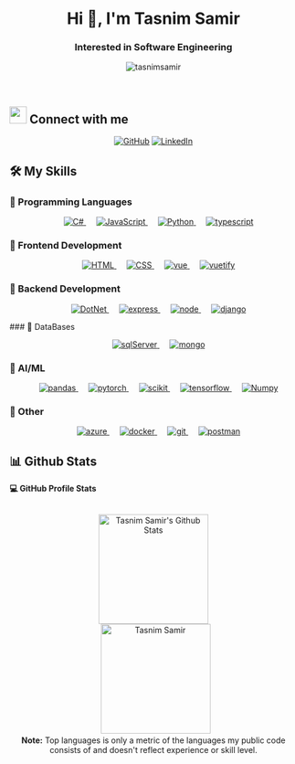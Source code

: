 <h1 align="center">Hi 👋, I'm Tasnim Samir</h1>
<h3 align="center">Interested in Software Engineering</h3>

<p align="center"> <img src="https://komarev.com/ghpvc/?username=tasnimsamir&label=Profile%20views&color=0e75b6&style=flat" alt="tasnimsamir" />

</p>

<br>


## <img src="https://media.giphy.com/media/iY8CRBdQXODJSCERIr/giphy.gif" width="30px" height="30px"> Connect with me
<p align="center">
	<a href="https://github.com/tasnimsamir"><img src="https://img.shields.io/badge/github-%23181717.svg?style=plastic&logo=github&logoColor=white" alt="GitHub"/></a>
	<a href="https://www.linkedin.com/in/tasnim-samir-3a5753134" /"><img src="https://img.shields.io/badge/linkedin-%230A66C2.svg?style=plastic&logo=linkedin&logoColor=white" alt="LinkedIn"/></a>
</p>

 ## 🛠️ My Skills

### 🔵 Programming Languages
<p align="center"> 
   &emsp;
  <a href="https://dotnet.microsoft.com/en-us/languages/csharp" target="_blank"> 
     <img alt="C#" src="https://img.shields.io/badge/c%23-%23239120.svg?style=for-the-badge&logo=c-sharp&logoColor=white">
   </a>
  &emsp;
  <a href="https://developer.mozilla.org/en-US/docs/Web/JavaScript" target="_blank"> 
     <img alt="JavaScript" src="https://img.shields.io/badge/JavaScript%20-%23F7DF1E.svg?style=plastic&logo=javascript&logoColor=black">
   </a>
  &emsp;
   <a href="https://www.python.org" target="_blank">
    <img alt="Python" src="https://img.shields.io/badge/Python%20-%2314354C.svg?style=plastic&logo=python&logoColor=white">
  </a>
  &emsp;
  <a href="https://www.typescriptlang.org/" target="_blank"> 
     <img alt="typescript" src="https://img.shields.io/badge/typescript-%23007ACC.svg?style=plastic&logo=typescript&logoColor=white">
   </a>
</p>
                                                                                                  
### 🔵 Frontend Development
<p align="center"> 
  &emsp; 
  <a href="https://www.w3.org/html/" target="_blank"> 
   <img alt="HTML" src="https://img.shields.io/badge/HTML5%20-%23E34F26.svg?style=plastic&logo=html5&logoColor=white">
  </a>   
  &emsp;
  <a href="https://www.w3schools.com/css/" target="_blank">
    <img alt="CSS" src="https://img.shields.io/badge/CSS%20-%231572B6.svg?style=plastic&logo=css3&logoColor=white">
  </a> 
  &emsp;
  <a href="https://vuejs.org/" target="_blank">
    <img alt="vue" src="https://img.shields.io/badge/vuejs-%2335495e.svg?style=plastic&logo=vuedotjs&logoColor=%234FC08D">
  </a>
  &emsp;
  <a href="https://vuetifyjs.com/en/" target="_blank">
    <img alt="vuetify" src="https://img.shields.io/badge/Vuetify-1867C0?style=plastic&logo=vuetify&logoColor=AEDDFF">
  </a>
</p>

### 🔵 Backend Development
<p align="center"> 
  &emsp; 
  <a href="https://dotnet.microsoft.com/en-us/" target="_blank"> 
   <img alt="DotNet" src="https://img.shields.io/badge/.NET-5C2D91?style=for-the-badge&logo=.net&logoColor=white">
  </a>  
  &emsp; 
  <a href="https://expressjs.com" target="_blank"> 
   <img alt="express" src="https://img.shields.io/badge/express.js-%23404d59.svg?style=plastic&logo=express&logoColor=%2361DAFB">
  </a>   
  &emsp;
  <a href="https://nodejs.org" target="_blank">
    <img alt="node" src="https://img.shields.io/badge/node.js-6DA55F?style=plastic&logo=node.js&logoColor=white">
  </a>
  &emsp;
  <a href="https://www.djangoproject.com/" target="_blank">
    <img alt="django" src="https://img.shields.io/badge/django-%23092E20.svg?style=plastic&logo=django&logoColor=white">
  </a>  
</p>
### 🔵 DataBases
<p align="center"> 
  &emsp;
  <a href="https://www.microsoft.com/en-us/sql-server"  target="_blank">
    <img alt="sqlServer" src="https://img.shields.io/badge/Microsoft%20SQL%20Server-CC2927?style=for-the-badge&logo=microsoft%20sql%20server&logoColor=white">
  </a>	
  &emsp;
  <a href="https://www.mongodb.com/"  target="_blank">
    <img alt="mongo" src="https://img.shields.io/badge/MongoDB-%234ea94b.svg?style=for-the-badge&logo=mongodb&logoColor=white">
  </a>	
</p>  
                                                                                                                
### 🔵 AI/ML
<p align="center"> 
  &emsp;
  <a href="https://pandas.pydata.org/"  target="_blank">
    <img alt="pandas" src="https://img.shields.io/badge/pandas-%23150458.svg?style=plastic&logo=pandas&logoColor=white">
  </a>
  &emsp;
  <a href="https://pytorch.org/"  target="_blank">
    <img alt="pytorch" src="https://img.shields.io/badge/PyTorch-%23EE4C2C.svg?style=plastic&logo=PyTorch&logoColor=white">
  </a>
  &emsp;
  <a href="https://scikit-learn.org/"  target="_blank">
    <img alt="scikit" src="https://img.shields.io/badge/scikit--learn-%23F7931E.svg?style=plastice&logo=scikit-learn&logoColor=white">
  </a>
    &emsp;
  <a href="https://www.tensorflow.org"  target="_blank">
    <img alt="tensorflow" src="https://img.shields.io/badge/TensorFlow-%23FF6F00.svg?styl=plastic&logo=TensorFlow&logoColor=white">
  </a>
  &emsp;
  <a href="https://www.numpy.org"  target="_blank">
    <img alt="Numpy" src="https://img.shields.io/badge/numpy-%23013243.svg?style=plastic&logo=numpy&logoColor=white">
  </a>
</p>     
                                                                                                                    
### 🔵 Other
<p align="center"> 
  &emsp;
  <a href="https://azure.microsoft.com/en-in/"  target="_blank">
    <img alt="azure" src="https://img.shields.io/badge/azure-%230072C6.svg?style=plastic&logo=microsoftazure&logoColor=white">
  </a>
  &emsp;
  <a href="https://www.docker.com/"  target="_blank">
    <img alt="docker" src="https://img.shields.io/badge/docker-%230db7ed.svg?style=plastic&logo=docker&logoColor=white">
  </a>
  &emsp;
  <a href="https://git-scm.com/"  target="_blank">
    <img alt="git" src="https://img.shields.io/badge/git-%23F05033.svg?style=plastic&logo=git&logoColor=white">
  </a>
  &emsp;
  <a href="https://postman.com"  target="_blank">
    <img alt="postman" src="https://img.shields.io/badge/Postman-FF6C37?style=plastic&logo=postman&logoColor=white">
  </a>
</p> 

 ## 📊 Github Stats

  <summary><b>💻 GitHub Profile Stats</b></summary>
  <br/>
  <p align="center">
    <a href="https://github.com/anuraghazra/github-readme-stats"><img alt="Tasnim Samir's Github Stats" src="https://github-readme-stats.vercel.app/api?username=tasnimsamir&show_icons=true&count_private=true&theme=algolia&hide=contribs,prs" height="192px"/></a>
<br/>
  &nbsp;
	  <img src="https://github-readme-stats.vercel.app/api/top-langs?username=tasnimsamir&langs_count=10&show_icons=true&locale=en&layout=compact&theme=algolia" alt="Tasnim Samir" height="192px"/>
  <br/>
  <b>Note:</b> Top languages is only a metric of the languages my public code consists of and doesn't reflect experience or skill level.
  </p>

